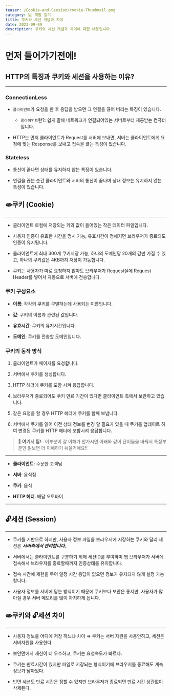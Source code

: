 ```yaml
---
teaser: /Cookie-and-Seesion/cookie-Thumbnail.png
category: 💻 개발 일기
title: 쿠키와 세션 개념과 차이
date: 2023-09-09
description: 쿠키와 세션 개념과 차이에 대한 내용입니다.
---
```


# 먼저 들어가기전에!

## HTTP의 특징과 쿠키와 세션을 사용하는 이유?

---

### ConnectionLess

- `클라이언트`가 요청을 한 후 응답을 받으면 그 연결을 끊어 버리는 특징이 있습니다.

  - `클라이언트`란?: 쉽게 말해 네트워크가 연결되어있는 서버로부터 제공받는 컴퓨터입니다.

- HTTP는 먼저 클라이언트가 Request를 서버에 보내면, 서버는 클라이언트에게 요청에 맞는 Response를 보내고 접속을 끊는 특성이 있습니다.

### Stateless

- 통신이 끝나면 상태를 유지하지 않는 특징이 있습니다.

- 연결을 끊는 순간 클라이언트와 서버의 통신이 끝나며 상태 정보는 유지하지 않는 특성이 있습니다.

## 🫓쿠키 (Cookie)

---

- 클라이언트 로컬에 저장되는 키와 값이 들어있는 작은 데이터 파일입니다.

- 사용자 인증이 유효한 시간을 명시 가능, 유효시간이 정해지면 브라우저가 종료되도 인증이 유지됩니다.

- 클라이언트에 최대 300개 쿠키저장 가능, 하나의 도메인당 20개의 값만 가질 수 있고, 하나의 쿠키값은 4KB까지 저장이 가능합니다.

- 쿠키는 사용자가 따로 요청하지 않아도 브라우저가 Request실에 Request Header를 넣어서 자동으로 서버에 전송합니다.

### 쿠키 구성요소

- **이름**: 각각의 쿠키를 구별하는데 사용되는 이름입니다.

- **값**: 쿠키의 이름과 관련된 값입니다.

- **유효시간**: 쿠키의 유지시간입니다.

- **도메인**: 쿠키를 전송할 도메인입니다.

### 쿠키의 동작 방식

1. 클라이언트가 페이지를 요청합니다.

2. 서버에서 쿠키를 생성합니다.

3. HTTP 헤더에 쿠키를 포함 시켜 응답합니다.

4. 브라우저가 종료되어도 쿠키 만료 기간이 있다면 클라이언트 측에서 보관하고 있습니다.

5. 같은 요청을 할 경우 HTTP 헤더에 쿠키를 함께 보냅니다.

6. 서버에서 쿠키를 읽어 이전 상태 정보를 변경 할 필요가 있을 때 쿠키를 업데이트 하여 변경된 쿠키를 HTTP 헤더에 포함시켜 응답합니다.

> **🧷 여기서 팁!** : 이부분이 잘 이해가 안가시면 아래와 같이 단어들을 바꿔서 특정부분만 읽보면 더 이해하기 쉬울거에요!!

---

- **클라이언트**: 주문한 고객님

- **서버**: 음식점

- **쿠키**: 음식

- **HTTP 헤더**: 배달 오토바이

---

## 🔓세션 (Session)

---

- 쿠키를 기반으로 하지만, 사용자 정보 파일을 브라우저에 저장하는 쿠키와 달리 세션은 **_서버측에서 관리합니다._**

- 서버에서는 클라이언트를 구분하기 위해 세션ID를 부여하며 웹 브라우저가 서버에 접속해서 브라우저를 종료할때까지 인증상태를 유지합니다.

- 접속 시간에 제한을 두어 일정 시간 응답이 없으면 정보가 유지되지 않게 설정 가능합니다.

- 사용자 정보를 서버에 담는 방식이기 때문에 쿠키보다 보안은 좋지만, 사용자가 많아질 경우 서버 메모리를 많이 차치하게 됩니다.

## 🫓쿠키와 🔓세션 차이

---

- 사용자 정보를 어디에 저장 하느냐 차이 ⇒ 쿠키는 서버 자원을 사용안하고, 세션은 서버자원을 사용한다.

- 보안면에서 세션이 더 우수하고, 쿠키는 요청속도가 빠르다.

- 쿠키는 만료시간이 있지만 파일로 저장되는 형식이기에 브라우저를 종료해도 계속 정보가 남아있다.

- 반면 세션도 만료 시간은 정할 수 있지만 브라우저가 종료되면 만료 시간 상관없이 삭제된다.
